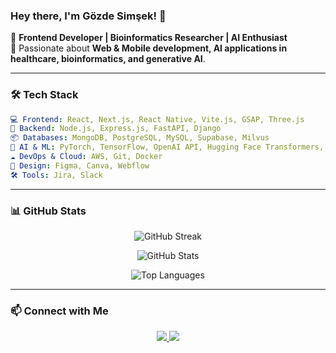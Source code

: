 ### Hey there, I'm Gözde Simşek! 👋

🚀 **Frontend Developer | Bioinformatics Researcher | AI Enthusiast**  
🎯 Passionate about **Web & Mobile development, AI applications in healthcare, bioinformatics, and generative AI**.

---

### 🛠️ Tech Stack

```yaml
💻 Frontend: React, Next.js, React Native, Vite.js, GSAP, Three.js
🔧 Backend: Node.js, Express.js, FastAPI, Django
📦 Databases: MongoDB, PostgreSQL, MySQL, Supabase, Milvus
🤖 AI & ML: PyTorch, TensorFlow, OpenAI API, Hugging Face Transformers, RAG (Retrieval-Augmented Generation), LangChain
☁️ DevOps & Cloud: AWS, Git, Docker
🎨 Design: Figma, Canva, Webflow
🛠️ Tools: Jira, Slack
```

---

### 📊 GitHub Stats

<div align="center">
  
![GitHub Streak](https://github-readme-streak-stats.herokuapp.com/?user=gozdesimsekk&theme=radical)

![GitHub Stats](https://github-readme-stats.vercel.app/api?username=gozdesimsekk&show_icons=true&theme=radical)

![Top Languages](https://github-readme-stats.vercel.app/api/top-langs/?username=gozdesimsekk&layout=compact&theme=radical)

</div>

---

### 📫 Connect with Me

<div align="center">

<a href="https://www.linkedin.com/in/gozdesimsekk/">
  <img src="https://img.shields.io/badge/LinkedIn-%230077B5.svg?style=for-the-badge&logo=linkedin&logoColor=white" />
</a>

<a href="mailto:gozdesimsekk1@gmail.com">
  <img src="https://img.shields.io/badge/Email-%23D14836.svg?style=for-the-badge&logo=gmail&logoColor=white" />
</a>

</div>

